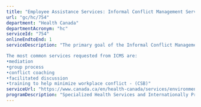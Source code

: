 ```yaml
---
title: "Employee Assistance Services: Informal Conflict Management Services"
url: "gc/hc/754"
department: "Health Canada"
departmentAcronym: "hc"
serviceId: "754"
onlineEndtoEnd: 1
serviceDescription: "The primary goal of the Informal Conflict Management Services (ICMS) is to reach early resolutions of conflicts in a constructive and creative manner. This service provides the commitment, skills and resources to work collaboratively towards this goal with all staff. The ICMS program focuses on addressing systemic causes of conflict as well as individual instances of workplace conflict.

The most common services requested from ICMS are: 
•mediation
•group process
•conflict coaching
•facilitated discussion
•training to help minimize workplace conflict - (CSB)"
serviceUrl: "https://www.canada.ca/en/health-canada/services/environmental-workplace-health/occupational-health-safety/employee-assistance-services/programs.html"
programDescription: "Specialized Health Services and Internationally Protected Persons Program"
---
```

